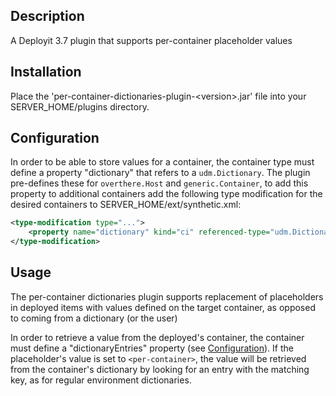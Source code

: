 ## Description

A Deployit 3.7 plugin that supports per-container placeholder values

## Installation

Place the 'per-container-dictionaries-plugin-&lt;version&gt;.jar' file into your SERVER_HOME/plugins directory.

## Configuration<a name="configuration" />

In order to be able to store values for a container, the container type must define a property "dictionary" that refers to a `udm.Dictionary`. The plugin pre-defines these for `overthere.Host` and `generic.Container`, to add this property to additional containers add the following type modification for the desired containers to SERVER_HOME/ext/synthetic.xml:

```xml
<type-modification type="...">
    <property name="dictionary" kind="ci" referenced-type="udm.Dictionary" required="false" label="Entries" category="Dictionary" />
</type-modification>
```

## Usage

The per-container dictionaries plugin supports replacement of placeholders in deployed items with values defined on the target container, as opposed to coming from a dictionary (or the user)

In order to retrieve a value from the deployed's container, the container must define a "dictionaryEntries" property (see [Configuration](#configuration)). If the placeholder's value is set to `<per-container>`, the value will be retrieved from the container's dictionary by looking for an entry with the matching key, as for regular environment dictionaries.
